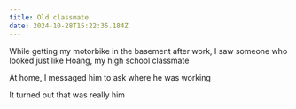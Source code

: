 ```yaml
---
title: Old classmate
date: 2024-10-28T15:22:35.184Z
---
```


While getting my motorbike in the basement after work, I saw someone who looked just like Hoang, my high school classmate

At home, I messaged him to ask where he was working

It turned out that was really him
